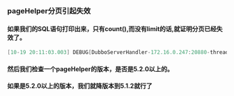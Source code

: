 ### pageHelper分页引起失效

#### 如果我们的SQL语句打印出来，只有count(),而没有limit的话,就证明分页已经失效了。

```java
[10-19 20:11:03.003] DEBUG[DubboServerHandler-172.16.0.247:20880-thread-10]-Slf4jLogFilter(134)-> {conn-610010, pstmt-620001} created. SELECT count(0) FROM jdp_tb_trade WHERE seller_nick = ? AND jdp_modified >= ? AND jdp_modified < ? AND buyer_nick = ?
```

#### 然后我们检查一个pageHelper的版本，是否是5.2.0以上的。
#### 如果是5.2.0以上的版本，我们就降版本到5.1.2就行了

